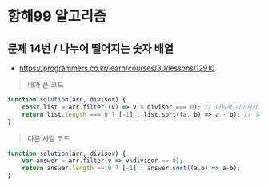 # 항해99 알고리즘
## 문제 14번 / 나누어 떨어지는 숫자 배열
- https://programmers.co.kr/learn/courses/30/lessons/12910

> 내가 푼 코드
```js
function solution(arr, divisor) {
    const list = arr.filter((v) => v % divisor === 0); // 나눠서 나머지가 0인것들만 필터링함
    return list.length === 0 ? [-1] : list.sort((a, b) => a - b); // 길이가 0인것들은 [-1] 배열 리턴해주고 아닌경우 정렬
}
```

> 다른 사람 코드
```js
function solution(arr, divisor) {
    var answer = arr.filter(v => v%divisor == 0);
    return answer.length == 0 ? [-1] : answer.sort((a,b) => a-b);
}
```